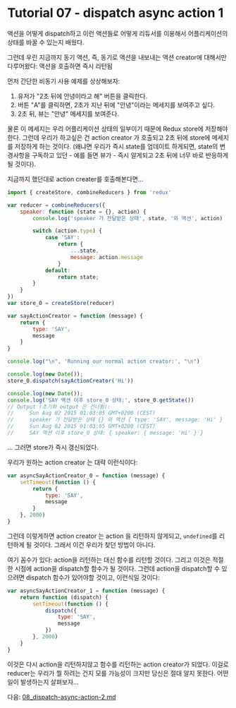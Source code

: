 <!-- Tutorial 07 - dispatch-async-action-1.js -->
# Tutorial 07 - dispatch async action 1

<!-- We previously saw how we can dispatch actions and how those actions will modify the state of our application thanks to reducers. -->

액션을 어떻게 dispatch하고 이런 액션들로 어떻게 리듀서를 이용해서 어플리케이션의 상태를 바꿀 수 있는지 배웠다.

<!-- But so far we've only considered synchronous actions or, more exactly, action creators that produce an action synchronously: when called an action is returned immediately. -->

그런데 우린 지금까지 동기 액션, 즉, 동기로 액션을 내보내는 액션 creator에 대해서만 다루어왔다: 액션을 호출하면 즉시 리턴됨

<!-- Let's now imagine a simple asynchronous use-case:
1) user clicks on button "Say Hi in 2 seconds"
2) When button "A" is clicked, we'd like to show message "Hi" after 2 seconds have elapsed
3) 2 seconds later, our view is updated with the message "Hi" -->

먼저 간단한 비동기 사용 예제를 상상해보자:
1. 유저가 "2초 뒤에 안녕이라고 해" 버튼을 클릭한다.
2. 버튼 "A"를 클릭하면, 2초가 지난 뒤에 "안녕"이라는 메세지를 보여주고 싶다.
3. 2초 뒤, 뷰는 "안녕" 메세지를 보여준다.

<!-- Of course this message is part of our application state so we have to save it in Redux store. But what we want is to have our store save the message only 2 seconds after the action creator is called (because if we were to update our state immediately, any subscriber to state's modifications - like our view - would be notified right away
and would then react to this update 2 seconds too soon). -->

물론 이 메세지는 우리 어플리케이션 상태의 일부이기 때문에 Redux store에 저장해야한다. 그런데 우리가 하고싶은 건 action creator 가 호출되고 2초 뒤에 store에 메세지를 저장하게 하는 것이다. (왜냐면 우리가 즉시 state를 업데이트 하게되면, state의 변경사항을 구독하고 있던 - 예를 들면 뷰가 - 즉시 알게되고 2초 뒤에 너무 바로 반응하게 될 것이다).

<!-- If we were to call an action creator like we did until now...

import { createStore, combineReducers } from 'redux'

var reducer = combineReducers({
    speaker: function (state = {}, action) {
        console.log('speaker was called with state', state, 'and action', action)

        switch (action.type) {
            case 'SAY':
                return {
                    ...state,
                    message: action.message
                }
            default:
                return state;
        }
    }
})
var store_0 = createStore(reducer)

var sayActionCreator = function (message) {
    return {
        type: 'SAY',
        message
    }
}

console.log("\n", 'Running our normal action creator:', "\n")

console.log(new Date());
store_0.dispatch(sayActionCreator('Hi'))

console.log(new Date());
console.log('store_0 state after action SAY:', store_0.getState())
// Output (skipping initialization output):
//     Sun Aug 02 2015 01:03:05 GMT+0200 (CEST)
//     speaker was called with state {} and action { type: 'SAY', message: 'Hi' }
//     Sun Aug 02 2015 01:03:05 GMT+0200 (CEST)
//     store_0 state after action SAY: { speaker: { message: 'Hi' } } -->

지금까지 했던대로 action creater를 호출해본다면...

```js
import { createStore, combineReducers } from 'redux'

var reducer = combineReducers({
    speaker: function (state = {}, action) {
        console.log('speaker 가 전달받은 상태', state, '와 액션', action)

        switch (action.type) {
            case 'SAY':
                return {
                    ...state,
                    message: action.message
                }
            default:
                return state;
        }
    }
})
var store_0 = createStore(reducer)

var sayActionCreator = function (message) {
    return {
        type: 'SAY',
        message
    }
}

console.log("\n", 'Running our normal action creator:', "\n")

console.log(new Date());
store_0.dispatch(sayActionCreator('Hi'))

console.log(new Date());
console.log('SAY 액션 이후 store_0 상태:', store_0.getState())
// Output (초기화 output 은 건너뜀):
//     Sun Aug 02 2015 01:03:05 GMT+0200 (CEST)
//     speaker 가 전달받은 상태 {} 와 액션 { type: 'SAY', message: 'Hi' }
//     Sun Aug 02 2015 01:03:05 GMT+0200 (CEST)
//     SAY 액션 이후 store_0 상태: { speaker: { message: 'Hi' } }
```

<!-- ... then we see that our store is updated immediately.

What we'd like instead is an action creator that looks a bit like this:

var asyncSayActionCreator_0 = function (message) {
    setTimeout(function () {
        return {
            type: 'SAY',
            message
        }
    }, 2000)
} -->

... 그러면 store가 즉시 갱신되었다.

우리가 원하는 action creator 는 대략 이런식이다:

```js
var asyncSayActionCreator_0 = function (message) {
    setTimeout(function () {
        return {
            type: 'SAY',
            message
        }
    }, 2000)
}
```

<!-- But then our action creator would not return an action, it would return "undefined". So this is not quite the solution we're looking for. -->

그런데 이렇게하면 action creator 는 action 을 리턴하지 않게되고, `undefined`를 리턴하게 될 것이다. 그래서 이건 우리가 찾던 방법이 아니다.

<!-- Here's the trick: instead of returning an action, we'll return a function. And this function will be the one to dispatch the action when it seems appropriate to do so. But if we want our function to be able to dispatch the action it should be given the dispatch function. Then, this should look like this:

var asyncSayActionCreator_1 = function (message) {
    return function (dispatch) {
        setTimeout(function () {
            dispatch({
                type: 'SAY',
                message
            })
        }, 2000)
    }
} -->

여기 꼼수가 있다: action을 리턴하는 대신 함수를 리턴할 것이다. 그리고 이것은 적절한 시점에 action을 dispatch할 함수가 될 것이다. 그런데 action을 dispatch할 수 있으려면 dispatch 함수가 있어야할 것이고, 이런식일 것이다:

```js
var asyncSayActionCreator_1 = function (message) {
    return function (dispatch) {
        setTimeout(function () {
            dispatch({
                type: 'SAY',
                message
            })
        }, 2000)
    }
}
```

<!-- Again you'll notice that our action creator is not returning an action, it is returning a function.
So there is a high chance that our reducers won't know what to do with it. But you never know, so let's try it out and find out what happens... -->

이것은 다시 action을 리턴하지않고 함수를 리턴하는 action creator가 되었다. 이걸로 reducer는 우리가 뭘 하려는 건지 모를 가능성이 크지만 당신은 절대 알지 못한다. 어떤일이 발생하는지 살펴보자...

<!-- Go to next tutorial: 08_dispatch-async-action-2.js -->
다음: [08_dispatch-async-action-2.md](./08_dispatch-async-action-2.md)

